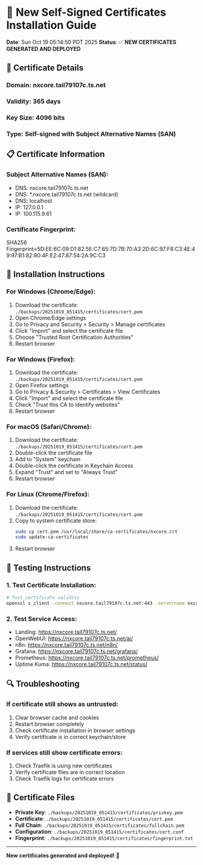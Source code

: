 # 🔐 New Self-Signed Certificates Installation Guide

**Date**: Sun Oct 19 05:14:50 PDT 2025
**Status**: ✅ **NEW CERTIFICATES GENERATED AND DEPLOYED**

## 🔐 **Certificate Details**

### **Domain**: nxcore.tail79107c.ts.net
### **Validity**: 365 days
### **Key Size**: 4096 bits
### **Type**: Self-signed with Subject Alternative Names (SAN)

## 📋 **Certificate Information**

### **Subject Alternative Names (SAN)**:
- DNS: nxcore.tail79107c.ts.net
- DNS: *.nxcore.tail79107c.ts.net (wildcard)
- DNS: localhost
- IP: 127.0.0.1
- IP: 100.115.9.61

### **Certificate Fingerprint**:
SHA256 Fingerprint=5D:EE:6C:09:D1:82:5E:C7:65:7D:7B:70:A3:2D:6C:97:F8:C3:4E:49:97:B1:82:80:4F:E2:47:87:54:2A:9C:C3

## 🚀 **Installation Instructions**

### **For Windows (Chrome/Edge)**:
1. Download the certificate: `./backups/20251019_051415/certificates/cert.pem`
2. Open Chrome/Edge settings
3. Go to Privacy and Security > Security > Manage certificates
4. Click "Import" and select the certificate file
5. Choose "Trusted Root Certification Authorities"
6. Restart browser

### **For Windows (Firefox)**:
1. Download the certificate: `./backups/20251019_051415/certificates/cert.pem`
2. Open Firefox settings
3. Go to Privacy & Security > Certificates > View Certificates
4. Click "Import" and select the certificate file
5. Check "Trust this CA to identify websites"
6. Restart browser

### **For macOS (Safari/Chrome)**:
1. Download the certificate: `./backups/20251019_051415/certificates/cert.pem`
2. Double-click the certificate file
3. Add to "System" keychain
4. Double-click the certificate in Keychain Access
5. Expand "Trust" and set to "Always Trust"
6. Restart browser

### **For Linux (Chrome/Firefox)**:
1. Download the certificate: `./backups/20251019_051415/certificates/cert.pem`
2. Copy to system certificate store:
   ```bash
   sudo cp cert.pem /usr/local/share/ca-certificates/nxcore.crt
   sudo update-ca-certificates
   ```
3. Restart browser

## 🧪 **Testing Instructions**

### **1. Test Certificate Installation**:
```bash
# Test certificate validity
openssl s_client -connect nxcore.tail79107c.ts.net:443 -servername nxcore.tail79107c.ts.net < /dev/null 2>/dev/null | openssl x509 -noout -text
```

### **2. Test Service Access**:
- Landing: https://nxcore.tail79107c.ts.net/
- OpenWebUI: https://nxcore.tail79107c.ts.net/ai/
- n8n: https://nxcore.tail79107c.ts.net/n8n/
- Grafana: https://nxcore.tail79107c.ts.net/grafana/
- Prometheus: https://nxcore.tail79107c.ts.net/prometheus/
- Uptime Kuma: https://nxcore.tail79107c.ts.net/status/

## 🔍 **Troubleshooting**

### **If certificate still shows as untrusted**:
1. Clear browser cache and cookies
2. Restart browser completely
3. Check certificate installation in browser settings
4. Verify certificate is in correct keychain/store

### **If services still show certificate errors**:
1. Check Traefik is using new certificates
2. Verify certificate files are in correct location
3. Check Traefik logs for certificate errors

## 📁 **Certificate Files**

- **Private Key**: `./backups/20251019_051415/certificates/privkey.pem`
- **Certificate**: `./backups/20251019_051415/certificates/cert.pem`
- **Full Chain**: `./backups/20251019_051415/certificates/fullchain.pem`
- **Configuration**: `./backups/20251019_051415/certificates/cert.conf`
- **Fingerprint**: `./backups/20251019_051415/certificates/fingerprint.txt`

---
**New certificates generated and deployed!** 🎉
